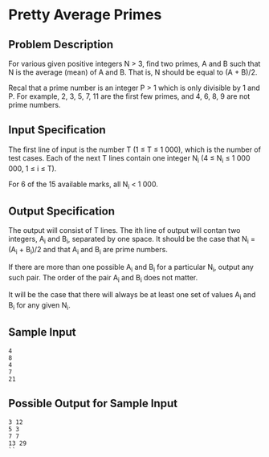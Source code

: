 # Pretty Average Primes

## Problem Description
For various given positive integers N > 3, find two primes, A and B such that N is the average (mean)
of A and B. That is, N should be equal to (A + B)/2.

Recal that a prime number is an integer P > 1 which is only divisible by 1 and P. For example,
2, 3, 5, 7, 11 are the first few primes, and 4, 6, 8, 9 are not prime numbers.

## Input Specification
The first line of input is the number T (1 ≤ T ≤ 1 000), which is the number of test cases. Each of the next T lines contain one integer N<sub>i</sub> (4 ≤ N<sub>i</sub> ≤ 1 000 000, 1 ≤ i ≤ T).

For 6 of the 15 available marks, all N<sub>i</sub> < 1 000.

## Output Specification
The output will consist of T lines. The ith line of output will contan two integers, A<sub>i</sub> and
B<sub>i</sub>, separated by one space. It should be the case that N<sub>i</sub> = (A<sub>i</sub> + 
B<sub>i</sub>)/2 and that A<sub>i</sub> and B<sub>i</sub> are prime numbers.

If there are more than one possible A<sub>i</sub> and B<sub>i</sub> for a particular N<sub>i</sub>,
output any such pair. The order of the pair A<sub>i</sub> and B<sub>i</sub> does not matter.

It will be the case that there will always be at least one set of values A<sub>i</sub> and B<sub>i</sub>
for any given N<sub>i</sub>.

## Sample Input
```
4
8
4
7
21
```

## Possible Output for Sample Input
```
3 12
5 3
7 7
13 29
``